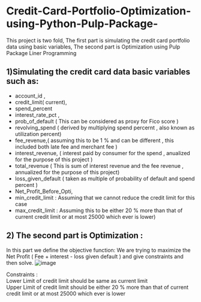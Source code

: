 # Credit-Card-Portfolio-Optimization-using-Python-Pulp-Package-

This project is two fold, The first part is simulating the credit card portfolio data using basic variables, The second part is Optimization using Pulp Package Liner Programming



<h2> 1)Simulating the credit card data basic variables such as: </h2>

- account_id	,
- credit_limit( current),
- spend_percent	
- interest_rate_pct	,
- prob_of_default ( This can be considered as proxy for Fico score )
- revolving_spend ( derived by multiplying spend percernt , also known as utilization percent)
- fee_revenue,( assuming this to be 1 % and can be different , this included both late fee and merchant fee )
- interest_revenue, ( interest paid by consumer for the spend , anualized for the purpose of this project )
- total_revenue ( This is sum of interest revenue and the fee revenue , annualized for the purpose of this project)
- loss_given_default ( taken as multiple of probability of default and spend percent )
- Net_Profit_Before_Opti, 
- min_credit_limit : Assuming that we cannot reduce the credit limit for this case 
- max_credit_limit : Assuming this to be either 20 % more than that of current credit limit or at most 25000 which ever is lower)

 <h2> 2) The second part is Optimization :  </h2>

In this part we define the objective function: We are trying to maximize the Net Profit ( Fee + interest - loss given default )
and give constraints and then solve.
![image](https://user-images.githubusercontent.com/20480964/224130780-2229ec4e-a0ee-4f63-9b61-97a18a9a2db0.png)

Constraints :  <br /> 
Lower Limit of credit limit should be same as current limit  <br /> 
Upper Limit of credit limit should be either 20 % more than that of current credit limit or at most 25000 which ever is lower


 
